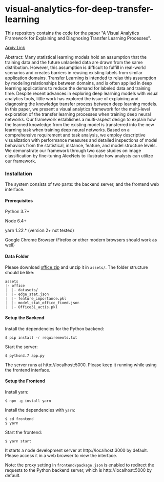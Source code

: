 # visual-analytics-for-deep-transfer-learning
This repository contains the code for the paper "A Visual Analytics Framework for Explaining and Diagnosing Transfer Learning Processes".

[Arxiv Link](https://arxiv.org/abs/2009.06876)

Abstract: Many statistical learning models hold an assumption that the training data and the future unlabeled data are drawn from the same distribution. However, this assumption is difficult to fulfill in real-world scenarios and creates barriers in reusing existing labels from similar application domains. Transfer Learning is intended to relax this assumption by modeling relationships between domains, and is often applied in deep learning applications to reduce the demand for labeled data and training time. Despite recent advances in exploring deep learning models with visual analytics tools, little work has explored the issue of explaining and diagnosing the knowledge transfer process between deep learning models. In this paper, we present a visual analytics framework for the multi-level exploration of the transfer learning processes when training deep neural networks. Our framework establishes a multi-aspect design to explain how the learned knowledge from the existing model is transferred into the new learning task when training deep neural networks. Based on a comprehensive requirement and task analysis, we employ descriptive visualization with performance measures and detailed inspections of model behaviors from the statistical, instance, feature, and model structure levels. We demonstrate our framework through two case studies on image classification by fine-tuning AlexNets to illustrate how analysts can utilize our framework.

### Installation
The system consists of two parts: the backend server, and the frontend web interface.

#### Prerequisites
Python 3.7+

Node 6.4+

yarn 1.22.* (version 2+ not tested)

Google Chrome Browser (Firefox or other modern browsers should work as well)

#### Data Folder
Please download [office.zip](http://vader.lab.asu.edu/docs/publications/pdf/2020/office.zip) and unzip it in `assets/`. The folder structure should be like:

```
assets
|- office
|  |- datasets/
|  |- edge_stat.json
|  |- feature_importance.pkl
|  |- model_stat_office_fixed.json
|  |- Office31_actis.pkl
```

#### Setup the Backend
Install the dependencies for the Python backend:
```shell script
$ pip install -r requirements.txt
```

Start the server:
```shell script
$ python3.7 app.py
```
The server runs at http://localhost:5000. Please keep it running while using the frontend interface.

#### Setup the Frontend

Install yarn:
```shell script
$ npm -g install yarn
```

Install the dependencies with `yarn`:
```shell script
$ cd frontend
$ yarn
```

Start the frontend:
```shell script
$ yarn start
```

It starts a node development server at http://localhost:3000 by default. Please access it in a web browser to view the interface.

Note: the proxy setting in ```frontend/package.json``` is enabled to redirect the requests to the Python backend server, which is http://localhost:5000 by default.
